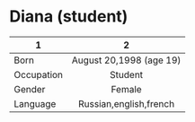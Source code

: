 # Diana (student)
1|2
---|:---:
Born|August 20,1998 (age 19)
Occupation|Student
Gender|Female
Language|Russian,english,french

